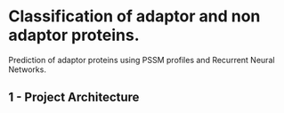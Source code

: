 # Classification of adaptor and non adaptor proteins.

Prediction of adaptor proteins using PSSM profiles and Recurrent Neural Networks.

## 1 - Project Architecture

